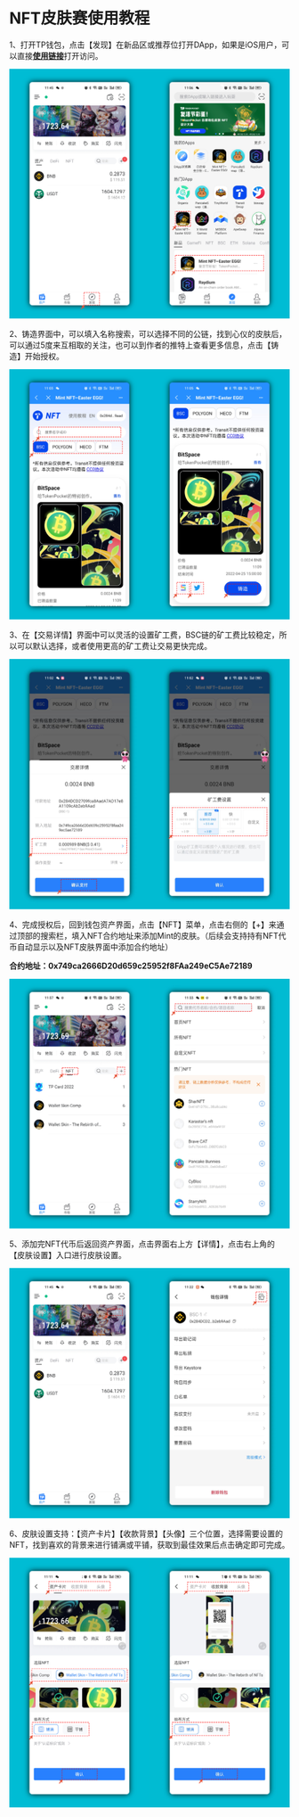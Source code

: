 # NFT皮肤赛使用教程

1、打开TP钱包，点击【发现】在新品区或推荐位打开DApp，如果是iOS用户，可以直接[**使用链接**](https://tp-lab.tokenpocket.pro/mint-skin-2/index.html?utm\_source=tokenpocket#/)打开访问。

![](<../../.gitbook/assets/11 (3).png>)

2、铸造界面中，可以填入名称搜索，可以选择不同的公链，找到心仪的皮肤后，可以通过5度来互相取的关注，也可以到作者的推特上查看更多信息，点击【铸造】开始授权。

![](../../.gitbook/assets/22.png)

3、在【交易详情】界面中可以灵活的设置矿工费，BSC链的矿工费比较稳定，所以可以默认选择，或者使用更高的矿工费让交易更快完成。

![](<../../.gitbook/assets/33 (2).png>)

4、完成授权后，回到钱包资产界面，点击【NFT】菜单，点击右侧的【+】来通过顶部的搜索栏，填入NFT合约地址来添加Mint的皮肤。（后续会支持持有NFT代币自动显示以及NFT皮肤界面中添加合约地址）&#x20;

**合约地址：0x749ca2666D20d659c25952f8FAa249eC5Ae72189**

![](../../.gitbook/assets/44.png)

5、添加完NFT代币后返回资产界面，点击界面右上方【详情】，点击右上角的【皮肤设置】入口进行皮肤设置。

![](../../.gitbook/assets/55.png)

6、皮肤设置支持：【资产卡片】【收款背景】【头像】三个位置，选择需要设置的NFT，找到喜欢的背景来进行铺满或平铺，获取到最佳效果后点击确定即可完成。

![](../../.gitbook/assets/66.png)
